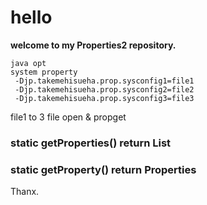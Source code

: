 # hello 

**welcome to my Properties2 repository.**

` java opt `</br>
`system property`</br>
` -Djp.takemehisueha.prop.sysconfig1=file1`</br>
` -Djp.takemehisueha.prop.sysconfig2=file2`</br>
` -Djp.takemehisueha.prop.sysconfig3=file3`</br>
 
file1 to 3 file open & propget

<h3> static getProperties() return List<Properties> </h3>
<h3> static getProperty() return Properties </h3>

Thanx.